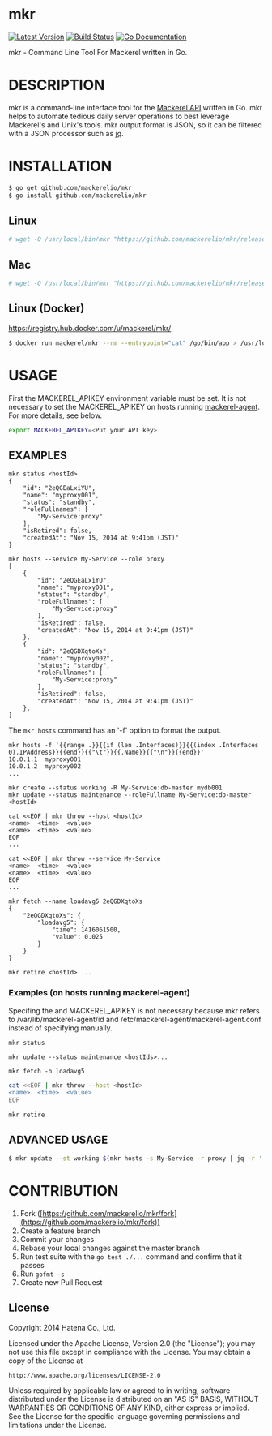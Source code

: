 mkr
===
[![Latest Version](http://img.shields.io/github/release/mackerelio/mkr.svg?style=flat-square)][release]
[![Build Status](http://img.shields.io/travis/mackerelio/mkr.svg?style=flat-square)][travis]
[![Go Documentation](http://img.shields.io/badge/go-documentation-blue.svg?style=flat-square)][godocs]

[release]: https://github.com/mackerelio/mkr/releases
[travis]: http://travis-ci.org/mackerelio/mkr
[godocs]: http://godoc.org/github.com/mackerelio/mkr

mkr - Command Line Tool For Mackerel written in Go.

# DESCRIPTION

mkr is a command-line interface tool for the [Mackerel API](http://help-ja.mackerel.io/entry/spec/api/v0) written in Go.
mkr helps to automate tedious daily server operations to best leverage Mackerel's and Unix's tools.
mkr output format is JSON, so it can be filtered with a JSON processor such as [jq](http://stedolan.github.io/jq/).

# INSTALLATION

```bash
$ go get github.com/mackerelio/mkr
$ go install github.com/mackerelio/mkr
```

## Linux

```bash
# wget -O /usr/local/bin/mkr "https://github.com/mackerelio/mkr/releases/download/$(curl -sI https://github.com/mackerelio/mkr/releases/latest | awk -F'/' '/^Location:/{print $NF}' | tr -d '\r')/mkr_linux_amd64" && chmod +x /usr/local/bin/mkr
```

## Mac

```bash
# wget -O /usr/local/bin/mkr "https://github.com/mackerelio/mkr/releases/download/$(curl -sI https://github.com/mackerelio/mkr/releases/latest | awk -F'/' '/^Location:/{print $NF}' | tr -d '\r')/mkr_darwin_amd64" && chmod +x /usr/local/bin/mkr
```

## Linux (Docker)

https://registry.hub.docker.com/u/mackerel/mkr/

```bash
$ docker run mackerel/mkr --rm --entrypoint="cat" /go/bin/app > /usr/local/bin/mkr && chmod +x /usr/local/bin/mkr
```

# USAGE

First the MACKEREL_APIKEY environment variable must be set. It is not necessary to set the MACKEREL_APIKEY on hosts running [mackerel-agent](https://github.com/mackerelio/mackerel-agent). For more details, see below.

```bash
export MACKEREL_APIKEY=<Put your API key>
```

## EXAMPLES

```
mkr status <hostId>
{
    "id": "2eQGEaLxiYU",
    "name": "myproxy001",
    "status": "standby",
    "roleFullnames": [
        "My-Service:proxy"
    ],
    "isRetired": false,
    "createdAt": "Nov 15, 2014 at 9:41pm (JST)"
}
```

```
mkr hosts --service My-Service --role proxy
[
    {
        "id": "2eQGEaLxiYU",
        "name": "myproxy001",
        "status": "standby",
        "roleFullnames": [
            "My-Service:proxy"
        ],
        "isRetired": false,
        "createdAt": "Nov 15, 2014 at 9:41pm (JST)"
    },
    {
        "id": "2eQGDXqtoXs",
        "name": "myproxy002",
        "status": "standby",
        "roleFullnames": [
            "My-Service:proxy"
        ],
        "isRetired": false,
        "createdAt": "Nov 15, 2014 at 9:41pm (JST)"
    },
]
```

The `mkr hosts` command has an '-f' option to format the output.

```
mkr hosts -f '{{range .}}{{if (len .Interfaces)}}{{(index .Interfaces 0).IPAddress}}{{end}}{{"\t"}}{{.Name}}{{"\n"}}{{end}}'
10.0.1.1  myproxy001
10.0.1.2  myproxy002
...
```

```
mkr create --status working -R My-Service:db-master mydb001
mkr update --status maintenance --roleFullname My-Service:db-master <hostId>
```

```
cat <<EOF | mkr throw --host <hostId>
<name>  <time>  <value>
<name>  <time>  <value>
EOF
...

cat <<EOF | mkr throw --service My-Service
<name>  <time>  <value>
<name>  <time>  <value>
EOF
...
```

```
mkr fetch --name loadavg5 2eQGDXqtoXs
{
    "2eQGDXqtoXs": {
        "loadavg5": {
            "time": 1416061500,
            "value": 0.025
        }
    }
}
```

```
mkr retire <hostId> ...
```

### Examples (on hosts running mackerel-agent)

Specifing the <hostId> and MACKEREL_APIKEY is not necessary because mkr refers to /var/lib/mackerel-agent/id and /etc/mackerel-agent/mackerel-agent.conf instead of specifying manually.

```
mkr status
```

```
mkr update --status maintenance <hostIds>...
```

```
mkr fetch -n loadavg5
```

```bash
cat <<EOF | mkr throw --host <hostId>
<name>  <time>  <value>
EOF
```

```
mkr retire
```

## ADVANCED USAGE

```bash
$ mkr update --st working $(mkr hosts -s My-Service -r proxy | jq -r '.[].id')
```

# CONTRIBUTION

1. Fork ([https://github.com/mackerelio/mkr/fork](https://github.com/mackerelio/mkr/fork))
2. Create a feature branch
3. Commit your changes
4. Rebase your local changes against the master branch
5. Run test suite with the `go test ./...` command and confirm that it passes
6. Run `gofmt -s`
7. Create new Pull Request


License
----------

Copyright 2014 Hatena Co., Ltd.

Licensed under the Apache License, Version 2.0 (the "License"); you may not use this file except in compliance with the License. You may obtain a copy of the License at

    http://www.apache.org/licenses/LICENSE-2.0

Unless required by applicable law or agreed to in writing, software distributed under the License is distributed on an "AS IS" BASIS, WITHOUT WARRANTIES OR CONDITIONS OF ANY KIND, either express or implied. See the License for the specific language governing permissions and limitations under the License.
